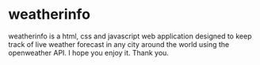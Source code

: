 # weatherinfo
weatherinfo is a html, css and javascript web application designed to keep track of live weather forecast in any city around the world using the openweather API. I hope you enjoy it. Thank you.

